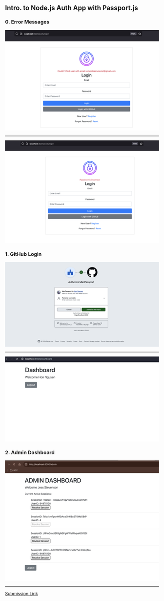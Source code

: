 ## Intro. to Node.js Auth App with Passport.js
### 0. Error Messages

![emaildoesnotexist](public/emaildoesnotexist.png)

<hr/>

![incorrectpassword](public/incorrectpassword.png)

### 1. GitHub Login
![githubUser](public/githubUser.png)

<hr/>

![githubdashboard](public/githubdashboard.png)


### 2. Admin Dashboard

![admin](public/admindashboard.png)

<hr/>

[Submission Link](https://changeable-poultry-d55.notion.site/Passport-Assignment-12800455b75680a6a52bebf5f08b4d3a)